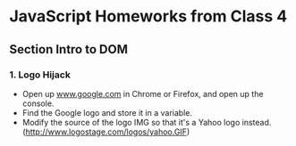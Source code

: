 # JavaScript Homeworks from Class 4

## Section Intro to DOM

### 1. Logo Hijack

- Open up www.google.com in Chrome or Firefox, and open up the console.
- Find the Google logo and store it in a variable.
- Modify the source of the logo IMG so that it's a Yahoo logo instead. (http://www.logostage.com/logos/yahoo.GIF)
